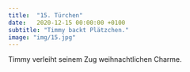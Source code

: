 ```yaml
---
title:  "15. Türchen"
date:   2020-12-15 00:00:00 +0100
subtitle: "Timmy backt Plätzchen."
image: "img/15.jpg"
---
```


Timmy verleiht seinem Zug weihnachtlichen Charme.